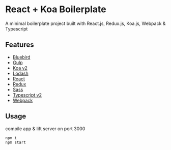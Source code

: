 # React + Koa Boilerplate
A minimal boilerplate project built with React.js, Redux.js, Koa.js, Webpack & Typescript

## Features
* [Bluebird](https://github.com/petkaantonov/bluebird)
* [Gulp](https://github.com/gulpjs/gulp)
* [Koa v2](https://github.com/koajs/koal)
* [Lodash](https://github.com/lodash/lodash)
* [React](https://github.com/facebook/react)
* [Redux](https://github.com/reactjs/redux)
* [Sass](https://github.com/sass/sass)
* [Typescript v2](https://github.com/Microsoft/TypeScript)
* [Webpack](https://github.com/webpack)

## Usage
compile app & lift server on port 3000
```
npm i
npm start
```
